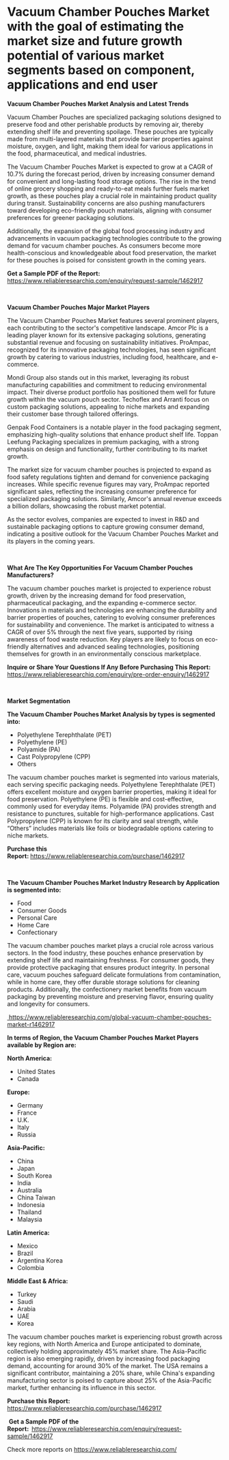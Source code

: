 <p><h1>Vacuum Chamber Pouches Market with the goal of estimating the market size and future growth potential of various market segments based on component, applications and end user</h1></p><p><strong>Vacuum Chamber Pouches Market Analysis and Latest Trends</strong></p>
<p><p>Vacuum Chamber Pouches are specialized packaging solutions designed to preserve food and other perishable products by removing air, thereby extending shelf life and preventing spoilage. These pouches are typically made from multi-layered materials that provide barrier properties against moisture, oxygen, and light, making them ideal for various applications in the food, pharmaceutical, and medical industries.</p><p>The Vacuum Chamber Pouches Market is expected to grow at a CAGR of 10.7% during the forecast period, driven by increasing consumer demand for convenient and long-lasting food storage options. The rise in the trend of online grocery shopping and ready-to-eat meals further fuels market growth, as these pouches play a crucial role in maintaining product quality during transit. Sustainability concerns are also pushing manufacturers toward developing eco-friendly pouch materials, aligning with consumer preferences for greener packaging solutions. </p><p>Additionally, the expansion of the global food processing industry and advancements in vacuum packaging technologies contribute to the growing demand for vacuum chamber pouches. As consumers become more health-conscious and knowledgeable about food preservation, the market for these pouches is poised for consistent growth in the coming years.</p></p>
<p><strong>Get a Sample PDF of the Report:&nbsp;</strong> <a href="https://www.reliableresearchiq.com/enquiry/request-sample/1462917?utm_campaign=2237&utm_medium=2&utm_source=Github&utm_content=ia&utm_term=07022025&utm_id=vacuum-chamber-pouches">https://www.reliableresearchiq.com/enquiry/request-sample/1462917</a></p>
<p>&nbsp;</p>
<p><strong>Vacuum Chamber Pouches Major Market Players</strong></p>
<p><p>The Vacuum Chamber Pouches Market features several prominent players, each contributing to the sector's competitive landscape. Amcor Plc is a leading player known for its extensive packaging solutions, generating substantial revenue and focusing on sustainability initiatives. ProAmpac, recognized for its innovative packaging technologies, has seen significant growth by catering to various industries, including food, healthcare, and e-commerce.</p><p>Mondi Group also stands out in this market, leveraging its robust manufacturing capabilities and commitment to reducing environmental impact. Their diverse product portfolio has positioned them well for future growth within the vacuum pouch sector. Techoflex and Arranti focus on custom packaging solutions, appealing to niche markets and expanding their customer base through tailored offerings.</p><p>Genpak Food Containers is a notable player in the food packaging segment, emphasizing high-quality solutions that enhance product shelf life. Toppan Leefung Packaging specializes in premium packaging, with a strong emphasis on design and functionality, further contributing to its market growth.</p><p>The market size for vacuum chamber pouches is projected to expand as food safety regulations tighten and demand for convenience packaging increases. While specific revenue figures may vary, ProAmpac reported significant sales, reflecting the increasing consumer preference for specialized packaging solutions. Similarly, Amcor's annual revenue exceeds a billion dollars, showcasing the robust market potential.</p><p>As the sector evolves, companies are expected to invest in R&D and sustainable packaging options to capture growing consumer demand, indicating a positive outlook for the Vacuum Chamber Pouches Market and its players in the coming years.</p></p>
<p>&nbsp;</p>
<p><strong>What Are The Key Opportunities For Vacuum Chamber Pouches Manufacturers?</strong></p>
<p><p>The vacuum chamber pouches market is projected to experience robust growth, driven by the increasing demand for food preservation, pharmaceutical packaging, and the expanding e-commerce sector. Innovations in materials and technologies are enhancing the durability and barrier properties of pouches, catering to evolving consumer preferences for sustainability and convenience. The market is anticipated to witness a CAGR of over 5% through the next five years, supported by rising awareness of food waste reduction. Key players are likely to focus on eco-friendly alternatives and advanced sealing technologies, positioning themselves for growth in an environmentally conscious marketplace.</p></p>
<p><strong>Inquire or Share Your Questions If Any Before Purchasing This Report:</strong> <a href="https://www.reliableresearchiq.com/enquiry/pre-order-enquiry/1462917?utm_campaign=2237&utm_medium=2&utm_source=Github&utm_content=ia&utm_term=07022025&utm_id=vacuum-chamber-pouches">https://www.reliableresearchiq.com/enquiry/pre-order-enquiry/1462917</a></p>
<p>&nbsp;</p>
<p><strong>Market Segmentation</strong></p>
<p><strong>The Vacuum Chamber Pouches Market Analysis by types is segmented into:</strong></p>
<p><ul><li>Polyethylene Terephthalate (PET)</li><li>Polyethylene (PE)</li><li>Polyamide (PA)</li><li>Cast Polypropylene (CPP)</li><li>Others</li></ul></p>
<p><p>The vacuum chamber pouches market is segmented into various materials, each serving specific packaging needs. Polyethylene Terephthalate (PET) offers excellent moisture and oxygen barrier properties, making it ideal for food preservation. Polyethylene (PE) is flexible and cost-effective, commonly used for everyday items. Polyamide (PA) provides strength and resistance to punctures, suitable for high-performance applications. Cast Polypropylene (CPP) is known for its clarity and seal strength, while “Others” includes materials like foils or biodegradable options catering to niche markets.</p></p>
<p><strong>Purchase this Report:&nbsp;</strong><a href="https://www.reliableresearchiq.com/purchase/1462917?utm_campaign=2237&utm_medium=2&utm_source=Github&utm_content=ia&utm_term=07022025&utm_id=vacuum-chamber-pouches">https://www.reliableresearchiq.com/purchase/1462917</a></p>
<p>&nbsp;</p>
<p><strong>The Vacuum Chamber Pouches Market Industry Research by Application is segmented into:</strong></p>
<p><ul><li>Food</li><li>Consumer Goods</li><li>Personal Care</li><li>Home Care</li><li>Confectionary</li></ul></p>
<p><p>The vacuum chamber pouches market plays a crucial role across various sectors. In the food industry, these pouches enhance preservation by extending shelf life and maintaining freshness. For consumer goods, they provide protective packaging that ensures product integrity. In personal care, vacuum pouches safeguard delicate formulations from contamination, while in home care, they offer durable storage solutions for cleaning products. Additionally, the confectionery market benefits from vacuum packaging by preventing moisture and preserving flavor, ensuring quality and longevity for consumers.</p></p>
<p><a href="https://www.reliableresearchiq.com/global-vacuum-chamber-pouches-market-r1462917?utm_campaign=2237&utm_medium=2&utm_source=Github&utm_content=ia&utm_term=07022025&utm_id=vacuum-chamber-pouches">&nbsp;https://www.reliableresearchiq.com/global-vacuum-chamber-pouches-market-r1462917</a></p>
<p><strong>In terms of Region, the Vacuum Chamber Pouches Market Players available by Region are:</strong></p>
<p>
    <p> <strong> North America: </strong>
        <ul>
            <li>United States</li>
            <li>Canada</li>
        </ul>
        </p> 
    <p> <strong> Europe: </strong>
        <ul>
            <li>Germany</li>
            <li>France</li>
            <li>U.K.</li>
            <li>Italy</li>
            <li>Russia</li>
        </ul>
        </p> 
    <p> <strong> Asia-Pacific: </strong>
        <ul>
            <li>China</li>
            <li>Japan</li>
            <li>South Korea</li>
            <li>India</li>
            <li>Australia</li>
            <li>China Taiwan</li>
            <li>Indonesia</li>
            <li>Thailand</li>
            <li>Malaysia</li>
        </ul>
        </p> 
    <p> <strong> Latin America: </strong>
        <ul>
            <li>Mexico</li>
            <li>Brazil</li>
            <li>Argentina Korea</li>
            <li>Colombia</li>
        </ul>
        </p> 
    <p> <strong> Middle East & Africa: </strong>
        <ul>
            <li>Turkey</li>
            <li>Saudi</li>
            <li>Arabia</li>
            <li>UAE</li>
            <li>Korea</li>
        </ul>
    </p>
    </p>
<p><p>The vacuum chamber pouches market is experiencing robust growth across key regions, with North America and Europe anticipated to dominate, collectively holding approximately 45% market share. The Asia-Pacific region is also emerging rapidly, driven by increasing food packaging demand, accounting for around 30% of the market. The USA remains a significant contributor, maintaining a 20% share, while China's expanding manufacturing sector is poised to capture about 25% of the Asia-Pacific market, further enhancing its influence in this sector.</p></p>
<p><strong>Purchase this Report: </strong><a href="https://www.reliableresearchiq.com/purchase/1462917?utm_campaign=2237&utm_medium=2&utm_source=Github&utm_content=ia&utm_term=07022025&utm_id=vacuum-chamber-pouches">https://www.reliableresearchiq.com/purchase/1462917</a></p>
<p>&nbsp;<strong>Get a Sample PDF of the Report:&nbsp;&nbsp;</strong><a href="https://www.reliableresearchiq.com/enquiry/request-sample/1462917?utm_campaign=2237&utm_medium=2&utm_source=Github&utm_content=ia&utm_term=07022025&utm_id=vacuum-chamber-pouches">https://www.reliableresearchiq.com/enquiry/request-sample/1462917</a></p>
<p><strong></strong></p>
<p>Check more reports on <a href="https://www.reliableresearchiq.com/?utm_campaign=2237&utm_medium=2&utm_source=Github&utm_content=ia&utm_term=07022025&utm_id=vacuum-chamber-pouches">https://www.reliableresearchiq.com/</a></p>